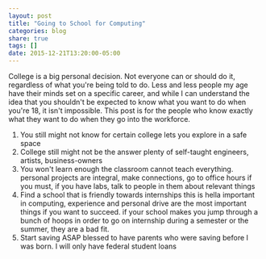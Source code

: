 ```yaml
---
layout: post
title: "Going to School for Computing"
categories: blog
share: true
tags: []
date: 2015-12-21T13:20:00-05:00
---
```


College is a big personal decision. Not everyone can or should do it, regardless of what you're being told to do. Less and less people my age have their minds set on a specific career, and while I can understand the idea that you shouldn't be expected to know what you want to do when you're 18, it isn't impossible. This post is for the people who know exactly what they want to do when they go into the workforce.

1) You still might not know for certain
    college lets you explore in a safe space
2) College still might not be the answer
    plenty of self-taught engineers, artists, business-owners
3) You won't learn enough
    the classroom cannot teach everything. personal projects are integral, make connections, go to office hours if you must, if you have labs, talk to people in them about relevant things
4) Find a school that is friendly towards internships
    this is hella important
    in computing, experience and personal drive are the most important things if you want to succeed. if your school makes you jump through a bunch of hoops in order to go on internship during a semester or the summer, they are a bad fit.
5) Start saving ASAP
    blessed to have parents who were saving before I was born. I will only have federal student loans
